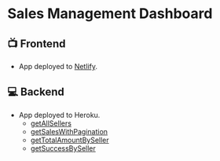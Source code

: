 # Sales Management Dashboard

## :tv: Frontend
- App deployed to [Netlify](https://julianocanuto-sales-management-system.netlify.app/).

## :computer: Backend
- App deployed to Heroku.
  - [getAllSellers](https://julianocanuto-sales-management.herokuapp.com/sellers)
  - [getSalesWithPagination](https://julianocanuto-sales-management.herokuapp.com/sales?page=8&size=5&sort=date,desc)
  - [getTotalAmountBySeller](https://julianocanuto-sales-management.herokuapp.com/sales/amount-by-seller)
  - [getSuccessBySeller](https://julianocanuto-sales-management.herokuapp.com/sales/success-by-seller)